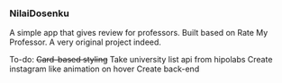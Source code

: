 ### NilaiDosenku

A simple app that gives review for professors. Built based on Rate My Professor. A very original project indeed.

To-do:
~~Card-based styling~~
Take university list api from hipolabs
Create instagram like animation on hover
Create back-end
